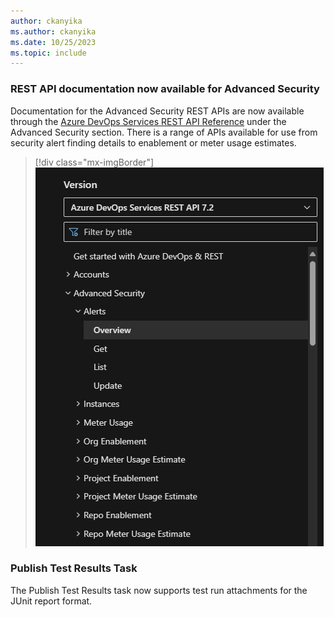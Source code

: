 ```yaml
---
author: ckanyika
ms.author: ckanyika
ms.date: 10/25/2023
ms.topic: include
---
```



### REST API documentation now available for Advanced Security 

Documentation for the Advanced Security REST APIs are now available through the [Azure DevOps Services REST API Reference](/azure/devops/?view=azure-devops-rest-7.2) under the Advanced Security section. There is a range of APIs available for use from security alert finding details to enablement or meter usage estimates.

> [!div class="mx-imgBorder"]
> ![Screenshot of advanced security section.](../../media/229-general-01.png "Screenshot of advanced security section")


### Publish Test Results Task

The Publish Test Results task now supports test run attachments for the JUnit report format.
